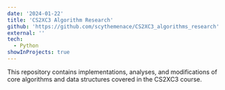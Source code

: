 ```yaml
---
date: '2024-01-22'
title: 'CS2XC3 Algorithm Research'
github: 'https://github.com/scythemenace/CS2XC3_algorithms_research'
external: ''
tech:
  - Python
showInProjects: true
---
```


This repository contains implementations, analyses, and modifications of core algorithms and data structures covered in the CS2XC3 course.
